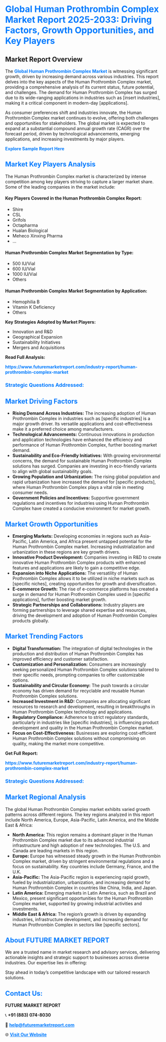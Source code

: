 <h1 style="color: #007BFF;">Global Human Prothrombin Complex Market Report 2025-2033: Driving Factors, Growth Opportunities, and Key Players</h1>

<section id="overview">
<h2>Market Report Overview</h2>
<p>The <a href="https://www.futuremarketreport.com/industry-report/human-prothrombin-complex-market" style="color: #007BFF; text-decoration: none;"><strong>Global Human Prothrombin Complex Market</strong></a> is witnessing significant growth, driven by increasing demand across various industries. This report delves into the key aspects of the Human Prothrombin Complex market, providing a comprehensive analysis of its current status, future potential, and challenges. The demand for Human Prothrombin Complex has surged due to its wide-ranging applications in industries such as [insert industries], making it a critical component in modern-day [applications].</p>
<p>As consumer preferences shift and industries innovate, the Human Prothrombin Complex market continues to evolve, offering both challenges and opportunities for stakeholders. The global market is expected to expand at a substantial compound annual growth rate (CAGR) over the forecast period, driven by technological advancements, emerging applications, and increasing investments by major players.</p>
</section>

<section id="overview">
<p><a href="https://www.futuremarketreport.com/request-sample/reportId=59034" style="color: #007BFF; text-decoration: none;"><strong>Explore Sample Report Here</strong></a></p>
</section>

<section id="key-players">
<h2 style="color: #007BFF;">Market Key Players Analysis</h2>
<p>The Human Prothrombin Complex market is characterized by intense competition among key players striving to capture a larger market share. Some of the leading companies in the market include:</p>
<h4>Key Players Covered in the Human Prothrombin Complex Report:</h4>
<ul><li>Shire</li><li>CSL</li><li>Grifols</li><li>Octapharma</li><li>Hualan Biological</li><li>Meheco Xinxing Pharma</li><li>...</li></ul>
<h4>Human Prothrombin Complex Market Segmentation by Type:</h4>
<ul><li>500 IU/Vial</li><li>600 IU/Vial</li><li>1000 IU/Vial</li><li>Others</li></ul>

<h4>Human Prothrombin Complex Market Segmentation by Application:</h4>
<ul><li>Hemophilia B</li><li>Vitamin K Deficiency</li><li>Others</li></ul>
<p><strong>Key Strategies Adopted by Market Players:</strong></p>
<ul>
<li>Innovation and R&D</li>
<li>Geographical Expansion</li>
<li>Sustainability Initiatives</li>
<li>Mergers and Acquisitions</li>
</ul>
</section>

<section>
<p><strong>Read Full Analysis: </strong></p><a href="https://www.futuremarketreport.com/industry-report/human-prothrombin-complex-market" style="color: #007BFF; text-decoration: none;"><strong>https://www.futuremarketreport.com/industry-report/human-prothrombin-complex-market</strong></a>
<h3 style="color: #007BFF;">Strategic Questions Addressed:</h3>
</section>

<section id="driving-factors">
<h2 style="color: #007BFF;">Market Driving Factors</h2>
<ul>
<li><strong>Rising Demand Across Industries:</strong> The increasing adoption of Human Prothrombin Complex in industries such as [specific industries] is a major growth driver. Its versatile applications and cost-effectiveness make it a preferred choice among manufacturers.</li>
<li><strong>Technological Advancements:</strong> Continuous innovations in production and application technologies have enhanced the efficiency and performance of Human Prothrombin Complex, further boosting market demand.</li>
<li><strong>Sustainability and Eco-Friendly Initiatives:</strong> With growing environmental concerns, the demand for sustainable Human Prothrombin Complex solutions has surged. Companies are investing in eco-friendly variants to align with global sustainability goals.</li>
<li><strong>Growing Population and Urbanization:</strong> The rising global population and rapid urbanization have increased the demand for [specific products], where Human Prothrombin Complex plays a vital role in meeting consumer needs.</li>
<li><strong>Government Policies and Incentives:</strong> Supportive government regulations and incentives for industries using Human Prothrombin Complex have created a conducive environment for market growth.</li>
</ul>
</section>

<section id="growth-opportunities">
<h2 style="color: #007BFF;">Market Growth Opportunities</h2>
<ul>
<li><strong>Emerging Markets:</strong> Developing economies in regions such as Asia-Pacific, Latin America, and Africa present untapped potential for the Human Prothrombin Complex market. Increasing industrialization and urbanization in these regions are key growth drivers.</li>
<li><strong>Innovative Product Development:</strong> Companies investing in R&D to create innovative Human Prothrombin Complex products with enhanced features and applications are likely to gain a competitive edge.</li>
<li><strong>Expansion into Niche Applications:</strong> The versatility of Human Prothrombin Complex allows it to be utilized in niche markets such as [specific niches], creating opportunities for growth and diversification.</li>
<li><strong>E-commerce Growth:</strong> The rise of e-commerce platforms has created a surge in demand for Human Prothrombin Complex used in [specific applications], further boosting market growth.</li>
<li><strong>Strategic Partnerships and Collaborations:</strong> Industry players are forming partnerships to leverage shared expertise and resources, driving the development and adoption of Human Prothrombin Complex products globally.</li>
</ul>
</section>

<section id="trending-factors">
<h2 style="color: #007BFF;">Market Trending Factors</h2>
<ul>
<li><strong>Digital Transformation:</strong> The integration of digital technologies in the production and distribution of Human Prothrombin Complex has improved efficiency and customer satisfaction.</li>
<li><strong>Customization and Personalization:</strong> Consumers are increasingly seeking personalized Human Prothrombin Complex solutions tailored to their specific needs, prompting companies to offer customizable options.</li>
<li><strong>Sustainability and Circular Economy:</strong> The push towards a circular economy has driven demand for recyclable and reusable Human Prothrombin Complex solutions.</li>
<li><strong>Increased Investment in R&D:</strong> Companies are allocating significant resources to research and development, resulting in breakthroughs in Human Prothrombin Complex technology and applications.</li>
<li><strong>Regulatory Compliance:</strong> Adherence to strict regulatory standards, particularly in industries like [specific industries], is influencing product development and quality in the Human Prothrombin Complex market.</li>
<li><strong>Focus on Cost-Effectiveness:</strong> Businesses are exploring cost-efficient Human Prothrombin Complex solutions without compromising on quality, making the market more competitive.</li>
</ul>
</section>

<section>
<p><strong>Get Full Report: </strong></p><a href="https://www.futuremarketreport.com/industry-report/human-prothrombin-complex-market" style="color: #007BFF; text-decoration: none;"><strong>https://www.futuremarketreport.com/industry-report/human-prothrombin-complex-market</strong></a>
<h3 style="color: #007BFF;">Strategic Questions Addressed:</h3>
</section>


<section id="regional-analysis">
<h2 style="color: #007BFF;">Market Regional Analysis</h2>
<p>The global Human Prothrombin Complex market exhibits varied growth patterns across different regions. The key regions analyzed in this report include North America, Europe, Asia-Pacific, Latin America, and the Middle East & Africa:</p>
<ul>
<li><strong>North America:</strong> This region remains a dominant player in the Human Prothrombin Complex market due to its advanced industrial infrastructure and high adoption of new technologies. The U.S. and Canada are leading markets in this region.</li>
<li><strong>Europe:</strong> Europe has witnessed steady growth in the Human Prothrombin Complex market, driven by stringent environmental regulations and a focus on sustainability. Key countries include Germany, France, and the U.K.</li>
<li><strong>Asia-Pacific:</strong> The Asia-Pacific region is experiencing rapid growth, fueled by industrialization, urbanization, and increasing demand for Human Prothrombin Complex in countries like China, India, and Japan.</li>
<li><strong>Latin America:</strong> Emerging markets in Latin America, such as Brazil and Mexico, present significant opportunities for the Human Prothrombin Complex market, supported by growing industrial activities and investments.</li>
<li><strong>Middle East & Africa:</strong> The region’s growth is driven by expanding industries, infrastructure development, and increasing demand for Human Prothrombin Complex in sectors like [specific sectors].</li>
</ul>
</section>

<footer>
<h2 style="color: #007BFF;">About FUTURE MARKET REPORT</h2>
<p>We are a trusted name in market research and advisory services, delivering actionable insights and strategic support to businesses across diverse industries. Our expertise lies in offering:</p>

<p>Stay ahead in today’s competitive landscape with our tailored research solutions.</p>

<h2 style="color: #007BFF;">Contact Us:</h2>
<p><strong>FUTURE MARKET REPORT</strong></p>
<p>📞 <strong>+91 (883) 074-8030</strong></p>
<p>📧 <strong><a href="mailto:help@futuremarketreport.com" style="color: #007BFF;">help@futuremarketreport.com</a></strong></p>
<p>🌐 <strong><a href="https://www.futuremarketreport.com/" style="color: #007BFF;">Visit Our Website</a></strong></p>
</footer>